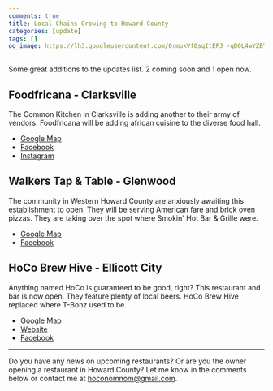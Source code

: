 ```yaml
---
comments: true
title: Local Chains Growing to Howard County
categories: [update]
tags: []
og_image: https://lh3.googleusercontent.com/0rmokVf0sqItEFJ_-gD0L4wYZBYioPO8jzC_zco0jB5L0iSAPkmQZxLNSZkxahEOjH3cqZWgfv0XRt61uSEnUI7mILnwF6vw88pRkRiTPbZxHlO7jJCbnVzJbqF3LN0WIel2KuMGKQ=w400
---
```


Some great additions to the updates list. 2 coming soon and 1 open now.

## Foodfricana - Clarksville
The Common Kitchen in Clarksville is adding another to their army of vendors. Foodfricana will be adding african cuisine to the diverse food hall. 

* [Google Map](https://goo.gl/maps/qe1PWQYSsbz6qgt19)
* [Facebook](https://www.facebook.com/FOODFRICANA/)
* [Instagram](https://www.instagram.com/foodfricana/)

## Walkers Tap & Table - Glenwood
The community in Western Howard County are anxiously awaiting this establishment to open. They will be serving American fare and brick oven pizzas. They are taking over the spot where Smokin' Hot Bar & Grille were.

* [Google Map](https://g.page/walkerstapandtable?share)
* [Facebook](https://www.facebook.com/EatAtWalkers/)

## HoCo Brew Hive - Ellicott City
Anything named HoCo is guaranteed to be good, right? This restaurant and bar is now open. They feature plenty of local beers. HoCo Brew Hive replaced where T-Bonz used to be.

* [Google Map](https://goo.gl/maps/fkar5qBNMvfpBqbN6)
* [Website](http://hocobrewhive.com/)
* [Facebook](https://www.facebook.com/hocobrewhive/)

----

Do you have any news on upcoming restaurants? Or are you the owner opening a restaurant in Howard County? Let me know in the comments below or contact me at [hoconomnom@gmail.com](mailto:hoconomnom@gmail.com).
